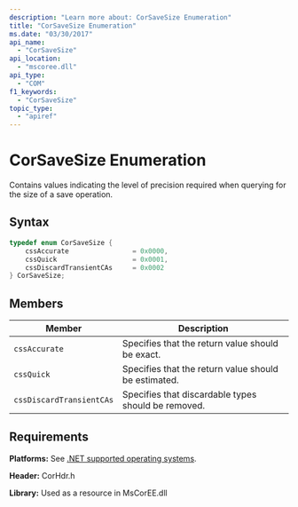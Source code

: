 ```yaml
---
description: "Learn more about: CorSaveSize Enumeration"
title: "CorSaveSize Enumeration"
ms.date: "03/30/2017"
api_name:
  - "CorSaveSize"
api_location:
  - "mscoree.dll"
api_type:
  - "COM"
f1_keywords:
  - "CorSaveSize"
topic_type:
  - "apiref"
---
```

# CorSaveSize Enumeration

Contains values indicating the level of precision required when querying for the size of a save operation.

## Syntax

```cpp
typedef enum CorSaveSize {
    cssAccurate                = 0x0000,
    cssQuick                   = 0x0001,
    cssDiscardTransientCAs     = 0x0002
} CorSaveSize;
```

## Members

|Member|Description|
|------------|-----------------|
|`cssAccurate`|Specifies that the return value should be exact.|
|`cssQuick`|Specifies that the return value should be estimated.|
|`cssDiscardTransientCAs`|Specifies that discardable types should be removed.|

## Requirements

 **Platforms:** See [.NET supported operating systems](https://github.com/dotnet/core/blob/main/os-lifecycle-policy.md).

 **Header:** CorHdr.h

 **Library:** Used as a resource in MsCorEE.dll
